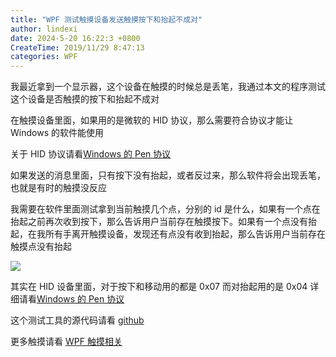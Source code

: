 ```yaml
---
title: "WPF 测试触摸设备发送触摸按下和抬起不成对"
author: lindexi
date: 2024-5-20 16:22:3 +0800
CreateTime: 2019/11/29 8:47:13
categories: WPF
---
```


我最近拿到一个显示器，这个设备在触摸的时候总是丢笔，我通过本文的程序测试这个设备是否触摸的按下和抬起不成对

<!--more-->


<!-- CreateTime:2019/11/29 8:47:13 -->

<!-- csdn -->

在触摸设备里面，如果用的是微软的 HID 协议，那么需要符合协议才能让 Windows 的软件能使用

关于 HID 协议请看[Windows 的 Pen 协议](https://blog.lindexi.com/post/Windows-%E7%9A%84-Pen-%E5%8D%8F%E8%AE%AE.html)

如果发送的消息里面，只有按下没有抬起，或者反过来，那么软件将会出现丢笔，也就是有时的触摸没反应

我需要在软件里面测试拿到当前触摸几个点，分别的 id 是什么，如果有一个点在抬起之前再次收到按下，那么告诉用户当前存在触摸按下。如果有一个点没有抬起，在我所有手离开触摸设备，发现还有点没有收到抬起，那么告诉用户当前存在触摸点没有抬起

<!-- ![](image/WPF 测试触摸设备发送触摸按下和抬起不成对/WPF 测试触摸设备发送触摸按下和抬起不成对0.png) -->

![](http://image.acmx.xyz/lindexi%2F201971585852994)

其实在 HID 设备里面，对于按下和移动用的都是 0x07 而对抬起用的是 0x04 详细请看[Windows 的 Pen 协议](https://blog.lindexi.com/post/Windows-%E7%9A%84-Pen-%E5%8D%8F%E8%AE%AE.html)

这个测试工具的源代码请看 [github](https://github.com/lindexi/lindexi_gd/tree/ab74e3f14597e48d71c7cf478e55211991748a0c/WhearernweaemKeefnca )

更多触摸请看 [WPF 触摸相关](https://blog.lindexi.com/post/WPF-%E8%A7%A6%E6%91%B8%E7%9B%B8%E5%85%B3.html )

